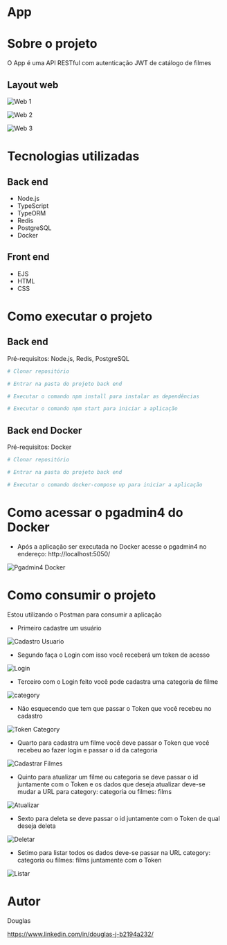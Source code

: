 # App

# Sobre o projeto

 O App é uma API RESTful com autenticação JWT de catálogo de filmes
 

## Layout web
![Web 1](https://github.com/douglasonline/Imagens/blob/master/app_layout_web1.png)

![Web 2](https://github.com/douglasonline/Imagens/blob/master/app_layout_web2.png)

![Web 3](https://github.com/douglasonline/Imagens/blob/master/app_layout_web3.png)

# Tecnologias utilizadas
## Back end
- Node.js
- TypeScript
- TypeORM
- Redis
- PostgreSQL
- Docker 

## Front end
- EJS
- HTML 
- CSS

# Como executar o projeto

## Back end
Pré-requisitos: Node.js, Redis, PostgreSQL

```bash
# Clonar repositório

# Entrar na pasta do projeto back end

# Executar o comando npm install para instalar as dependências

# Executar o comando npm start para iniciar a aplicação

```

## Back end Docker
Pré-requisitos: Docker

```bash
# Clonar repositório

# Entrar na pasta do projeto back end

# Executar o comando docker-compose up para iniciar a aplicação

```

# Como acessar o pgadmin4 do Docker

- Após a aplicação ser executada no Docker acesse o pgadmin4 no endereço: http://localhost:5050/

![Pgadmin4 Docker](https://github.com/douglasonline/Imagens/blob/master/Pgadmin4_Docker.png)
 

# Como consumir o projeto

Estou utilizando o Postman para consumir a aplicação

- Primeiro cadastre um usuário

![Cadastro Usuario](https://github.com/douglasonline/Imagens/blob/master/Cadastro_usuario.png)

- Segundo faça o Login com isso você receberá um token de acesso

![Login](https://github.com/douglasonline/Imagens/blob/master/Login.png)

- Terceiro com o Login feito você pode cadastra uma categoria de filme   

![category](https://github.com/douglasonline/Imagens/blob/master/category.png)

- Não esquecendo que tem que passar o Token que você recebeu no cadastro      

![Token Category](https://github.com/douglasonline/Imagens/blob/master/token_category.png)

- Quarto para cadastra um filme você deve passar o Token que você recebeu ao fazer login e passar o id da categoria 

![Cadastrar Filmes](https://github.com/douglasonline/Imagens/blob/master/Cadastrar_Filmes.png)

- Quinto para atualizar um filme ou categoria se deve passar o id juntamente com o Token e os dados que deseja atualizar deve-se mudar a URL para category: categoria ou filmes: films 

![Atualizar](https://github.com/douglasonline/Imagens/blob/master/Atualizar.png)

- Sexto para deleta se deve passar o id juntamente com o Token de qual deseja deleta

![Deletar](https://github.com/douglasonline/Imagens/blob/master/Deletar.png)

- Setimo para listar todos os dados deve-se passar na URL category: categoria ou filmes: films juntamente com o Token

![Listar](https://github.com/douglasonline/Imagens/blob/master/Listar.png)


# Autor

Douglas

https://www.linkedin.com/in/douglas-j-b2194a232/

